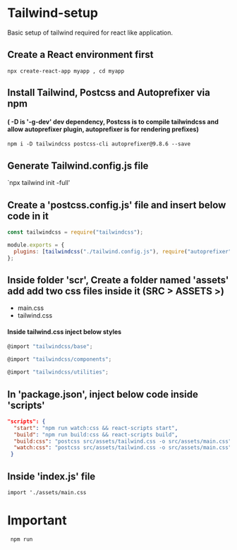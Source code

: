 # Tailwind-setup
Basic setup of tailwind required for react like application.

## Create a React environment first
`npx create-react-app myapp , cd myapp`

## Install Tailwind, Postcss and Autoprefixer via npm 
#### ( -D is  '-g-dev' dev dependency, Postcss is to compile tailwindcss and allow autoprefixer plugin, autoprefixer is for rendering prefixes)

`npm i -D tailwindcss postcss-cli autoprefixer@9.8.6 --save`

## Generate Tailwind.config.js file
`npx tailwind init -full'

## Create a 'postcss.config.js' file and insert below code in it 
```jsx
const tailwindcss = require("tailwindcss");

module.exports = {
  plugins: [tailwindcss("./tailwind.config.js"), require("autoprefixer")],
};
```
## Inside folder 'scr', Create a folder named 'assets' add add two css files inside it (SRC > ASSETS >)
* main.css
* tailwind.css

#### Inside tailwind.css inject below styles
```jsx
@import "tailwindcss/base";

@import "tailwindcss/components";

@import "tailwindcss/utilities";
```
## In 'package.json', inject below code inside 'scripts'
```json
"scripts": {
  "start": "npm run watch:css && react-scripts start",
  "build": "npm run build:css && react-scripts build",
  "build:css": "postcss src/assets/tailwind.css -o src/assets/main.css",
  "watch:css": "postcss src/assets/tailwind.css -o src/assets/main.css"
 }
```
## Inside 'index.js' file
`import './assets/main.css`

# Important
` npm run`

